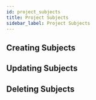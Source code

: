 ```yaml
---
id: project_subjects
title: Project Subjects
sidebar_label: Project Subjects
---
```


## Creating Subjects

## Updating Subjects

## Deleting Subjects